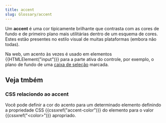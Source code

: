 ```yaml
---
title: accent
slug: Glossary/accent
---
```


Um **accent** é uma cor tipicamente brilhante que contrasta com as cores de fundo e de primeiro plano mais utilitárias dentro de um esquema de cores. Estes estão presentes no estilo visual de muitas plataformas (embora não todas).

Na web, um acento às vezes é usado em elementos {{HTMLElement("input")}} para a parte ativa do controle, por exemplo, o plano de fundo de uma [caixa de seleção](/pt-BR/docs/Web/HTML/Element/input/checkbox) marcada.

## Veja tmbém

### CSS relaciondo ao **accent**

Você pode definir a cor do acento para um determinado elemento definindo a propriedade CSS {{cssxref("accent-color")}} do elemento para o valor {{cssxref("&lt;color&gt;")}} apropriado.

